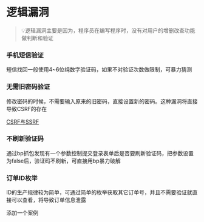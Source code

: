 # 逻辑漏洞

> 💡逻辑漏洞主要是因为，程序员在编写程序时，没有对用户的增删改查功能做判断和验证

### 手机短信验证

短信找回一般使用4\~6位纯数字验证码，如果不对验证次数做限制，可暴力猜测

### 无需旧密码验证

修改密码的时候，不需要输入原来的旧密码，直接设置新的密码。这种漏洞将直接导致CSRF的存在&#x20;

[CSRF与SSRF](../CSRF与SSRF/CSRF与SSRF.md "CSRF与SSRF")

### 不刷新验证码

通过bp抓包发现有一个参数控制提交登录表单后是否要刷新验证码，把参数设置为false后，验证码不刷新，可直接用bp暴力破解

### 订单ID枚举

ID的生产规律较为简单，可通过简单的枚举获取其它订单号，并且不需要验证就直接可以查看，将导致订单信息泄露

添加一个案例
